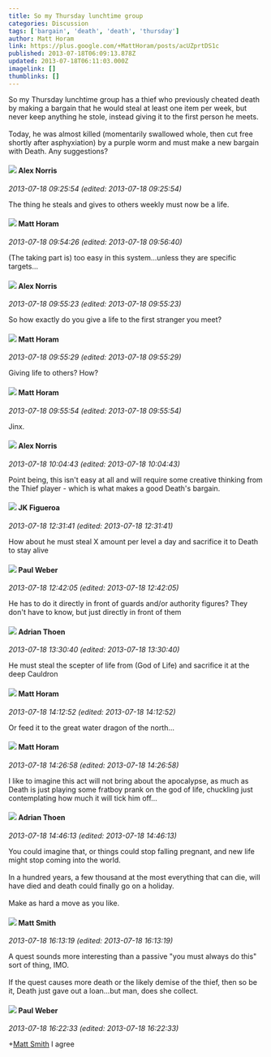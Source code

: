 ```yaml
---
title: So my Thursday lunchtime group
categories: Discussion
tags: ['bargain', 'death', 'death', 'thursday']
author: Matt Horam
link: https://plus.google.com/+MattHoram/posts/acUZprtDS1c
published: 2013-07-18T06:09:13.878Z
updated: 2013-07-18T06:11:03.000Z
imagelink: []
thumblinks: []
---
```


So my Thursday lunchtime group has a thief who previously cheated death by making a bargain that he would steal at least one item per week, but never keep anything he stole, instead giving it to the first person he meets.<br /><br />Today, he was almost killed (momentarily swallowed whole, then cut free shortly after asphyxiation) by a purple worm and must make a new bargain with Death. Any suggestions?
<div id='comment z12fwhuz2vmjxryic04ccvzrpqfysb2rkgg'>
  <h4><img src='{{site.baseurl}}//images/avatars/112750659160242168572_photo.jpg'> Alex Norris</h4>
      <p><cite>2013-07-18 09:25:54 (edited: 2013-07-18 09:25:54)</cite></p>
        <p>The thing he steals and gives to others weekly must now be a life.</p>
</div>
        

<div id='comment z12fwhuz2vmjxryic04ccvzrpqfysb2rkgg'>
  <h4><img src='{{site.baseurl}}//images/avatars/105472060898626050077_photo.jpg'> Matt Horam</h4>
      <p><cite>2013-07-18 09:54:26 (edited: 2013-07-18 09:56:40)</cite></p>
        <p>(The taking part is) too easy in this system...unless they are specific targets...</p>
</div>
        

<div id='comment z12fwhuz2vmjxryic04ccvzrpqfysb2rkgg'>
  <h4><img src='{{site.baseurl}}//images/avatars/112750659160242168572_photo.jpg'> Alex Norris</h4>
      <p><cite>2013-07-18 09:55:23 (edited: 2013-07-18 09:55:23)</cite></p>
        <p>So how exactly do you give a life to the first stranger you meet?</p>
</div>
        

<div id='comment z12fwhuz2vmjxryic04ccvzrpqfysb2rkgg'>
  <h4><img src='{{site.baseurl}}//images/avatars/105472060898626050077_photo.jpg'> Matt Horam</h4>
      <p><cite>2013-07-18 09:55:29 (edited: 2013-07-18 09:55:29)</cite></p>
        <p>Giving life to others? How?</p>
</div>
        

<div id='comment z12fwhuz2vmjxryic04ccvzrpqfysb2rkgg'>
  <h4><img src='{{site.baseurl}}//images/avatars/105472060898626050077_photo.jpg'> Matt Horam</h4>
      <p><cite>2013-07-18 09:55:54 (edited: 2013-07-18 09:55:54)</cite></p>
        <p>Jinx.</p>
</div>
        

<div id='comment z12fwhuz2vmjxryic04ccvzrpqfysb2rkgg'>
  <h4><img src='{{site.baseurl}}//images/avatars/112750659160242168572_photo.jpg'> Alex Norris</h4>
      <p><cite>2013-07-18 10:04:43 (edited: 2013-07-18 10:04:43)</cite></p>
        <p>Point being, this isn&#39;t easy at all and will require some creative thinking from the Thief player - which is what makes a good Death&#39;s bargain.</p>
</div>
        

<div id='comment z12fwhuz2vmjxryic04ccvzrpqfysb2rkgg'>
  <h4><img src='{{site.baseurl}}//images/avatars/100365467109011886681_photo.jpg'> JK Figueroa</h4>
      <p><cite>2013-07-18 12:31:41 (edited: 2013-07-18 12:31:41)</cite></p>
        <p>How about he must steal X amount per level a day and sacrifice it to Death to stay alive</p>
</div>
        

<div id='comment z12fwhuz2vmjxryic04ccvzrpqfysb2rkgg'>
  <h4><img src='{{site.baseurl}}//images/avatars/102842901273986999928_photo.jpg'> Paul Weber</h4>
      <p><cite>2013-07-18 12:42:05 (edited: 2013-07-18 12:42:05)</cite></p>
        <p>He has to do it directly in front of guards and/or authority figures? They don&#39;t have to know, but just directly in front of them</p>
</div>
        

<div id='comment z12fwhuz2vmjxryic04ccvzrpqfysb2rkgg'>
  <h4><img src='{{site.baseurl}}//images/avatars/113847025671240258531_photo.jpg'> Adrian Thoen</h4>
      <p><cite>2013-07-18 13:30:40 (edited: 2013-07-18 13:30:40)</cite></p>
        <p>He must steal the scepter of life from (God of Life) and sacrifice it at the deep Cauldron</p>
</div>
        

<div id='comment z12fwhuz2vmjxryic04ccvzrpqfysb2rkgg'>
  <h4><img src='{{site.baseurl}}//images/avatars/105472060898626050077_photo.jpg'> Matt Horam</h4>
      <p><cite>2013-07-18 14:12:52 (edited: 2013-07-18 14:12:52)</cite></p>
        <p>Or feed it to the great water dragon of the north...</p>
</div>
        

<div id='comment z12fwhuz2vmjxryic04ccvzrpqfysb2rkgg'>
  <h4><img src='{{site.baseurl}}//images/avatars/105472060898626050077_photo.jpg'> Matt Horam</h4>
      <p><cite>2013-07-18 14:26:58 (edited: 2013-07-18 14:26:58)</cite></p>
        <p>I like to imagine this act will not bring about the apocalypse, as much as Death is just playing some fratboy prank on the god of life, chuckling just contemplating how much it will tick him off...</p>
</div>
        

<div id='comment z12fwhuz2vmjxryic04ccvzrpqfysb2rkgg'>
  <h4><img src='{{site.baseurl}}//images/avatars/113847025671240258531_photo.jpg'> Adrian Thoen</h4>
      <p><cite>2013-07-18 14:46:13 (edited: 2013-07-18 14:46:13)</cite></p>
        <p>You could imagine that, or things could stop falling pregnant, and new life might stop coming into the world.<br /><br />In a hundred years, a few thousand at the most everything that can die, will have died and death could finally go on a holiday.<br /><br />Make as hard a move as you like.</p>
</div>
        

<div id='comment z12fwhuz2vmjxryic04ccvzrpqfysb2rkgg'>
  <h4><img src='{{site.baseurl}}//images/avatars/114058978089705547111_photo.jpg'> Matt Smith</h4>
      <p><cite>2013-07-18 16:13:19 (edited: 2013-07-18 16:13:19)</cite></p>
        <p>A quest sounds more interesting than a passive &quot;you must always do this&quot; sort of thing, IMO. <br /><br />If the quest causes more death or the likely demise of the thief, then so be it, Death just gave out a loan...but man, does she collect. </p>
</div>
        

<div id='comment z12fwhuz2vmjxryic04ccvzrpqfysb2rkgg'>
  <h4><img src='{{site.baseurl}}//images/avatars/102842901273986999928_photo.jpg'> Paul Weber</h4>
      <p><cite>2013-07-18 16:22:33 (edited: 2013-07-18 16:22:33)</cite></p>
        <p><span class="proflinkWrapper"><span class="proflinkPrefix">+</span><a class="proflink" href="https://plus.google.com/114058978089705547111" oid="114058978089705547111">Matt Smith</a></span> I agree</p>
</div>
        